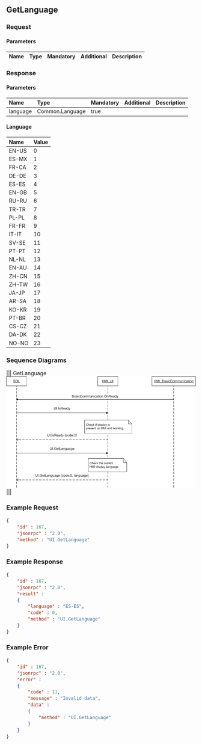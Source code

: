 ## GetLanguage


### Request

#### Parameters

|Name|Type|Mandatory|Additional|Description|
|:---|:---|:--------|:---------|:----------|

### Response

#### Parameters

|Name|Type|Mandatory|Additional|Description|
|:---|:---|:--------|:---------|:----------|
|language|Common.Language|true|||

#### Language

|Name|Value|
|:---|:----|
|EN-US|0|
|ES-MX|1|
|FR-CA|2|
|DE-DE|3|
|ES-ES|4|
|EN-GB|5|
|RU-RU|6|
|TR-TR|7|
|PL-PL|8|
|FR-FR|9|
|IT-IT|10|
|SV-SE|11|
|PT-PT|12|
|NL-NL|13|
|EN-AU|14|
|ZH-CN|15|
|ZH-TW|16|
|JA-JP|17|
|AR-SA|18|
|KO-KR|19|
|PT-BR|20|
|CS-CZ|21|
|DA-DK|22|
|NO-NO|23|

### Sequence Diagrams
|||
GetLanguage
![GetLanguage](./assets/GetLanguage.png)
|||

### Example Request

```json
{
	"id" : 167,
	"jsonrpc" : "2.0",
	"method" : "UI.GetLanguage"
}
```
### Example Response

```json
{
	"id" : 167,
	"jsonrpc" : "2.0",
	"result" :
	{
		"language" : "ES-ES",
		"code" : 0,
		"method" : "UI.GetLanguage"
	}
}
```

### Example Error

```json
{
	"id" : 167,
	"jsonrpc" : "2.0",
	"error" :
	{
		"code" : 11,
		"message" : "Invalid data",
		"data" :
		{
			"method" : "UI.GetLanguage"
		}
	}
}
```
